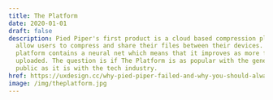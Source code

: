 ```yaml
---
title: The Platform
date: 2020-01-01
draft: false
description: Pied Piper's first product is a cloud based compression platform to
  allow users to compress and share their files between their devices. The
  platform contains a neural net which means that it improves as more files are
  uploaded. The question is if The Platform is as popular with the general
  public as it is with the tech industry.
href: https://uxdesign.cc/why-pied-piper-failed-and-why-you-should-always-test-with-real-users-b00c2ba40f9e
image: /img/theplatform.jpg
---
```


